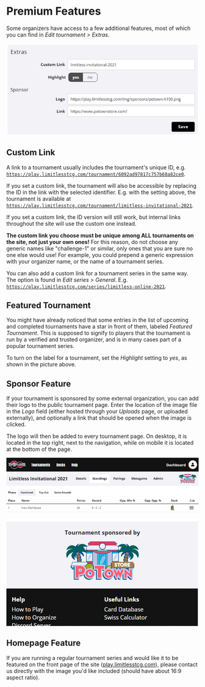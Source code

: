 # Premium Features

Some organizers have access to a few additional features, most of which you can find in *Edit tournament > Extras*.

![premium_features](./img/premium.webp)

## Custom Link

A link to a tournament usually includes the tournament's unique ID, e.g. [`https://play.limitlesstcg.com/tournament/6092ad97817c757b68a82ce0`](https://play.limitlesstcg.com/tournament/6092ad97817c757b68a82ce0). 

If you set a custom link, the tournament will also be accessible by replacing the ID in the link with the selected identifier. E.g. with the setting above, the tournament is available at [`https://play.limitlesstcg.com/tournament/limitless-invitational-2021`](https://play.limitlesstcg.com/tournament/limitless-invitational-2021).

If you set a custom link, the ID version will still work, but internal links throughout the site will use the custom one instead.

**The custom link you choose must be unique among ALL tournaments on the site, not just your own ones!** For this reason, do not choose any generic names like "challenge-1" or similar, only ones that you are sure no one else would use! For example, you could prepend a generic expression with your organizer name, or the name of a tournament series.

You can also add a custom link for a tournament series in the same way. The option is found in *Edit series > General*.
E.g. [`https://play.limitlesstcg.com/series/limitless-online-2021`](https://play.limitlesstcg.com/series/limitless-online-2021).

## Featured Tournament

You might have already noticed that some entries in the list of upcoming and completed tournaments have a star in front of them, labeled *Featured Tournament*. This is supposed to signify to players that the tournament is run by a verified and trusted organizer, and is in many cases part of a popular tournament series.

To turn on the label for a tournament, set the *Highlight* setting to *yes*, as shown in the picture above.

## Sponsor Feature

If your tournament is sponsored by some external organization, you can add their logo to the public tournament page. Enter the location of the image file in the *Logo* field (either hosted through your *Uploads* page, or uploaded externally), and optionally a link that should be opened when the image is clicked.

The logo will then be added to every tournament page. On desktop, it is located in the top right, next to the navigation, while on mobile it is located at the bottom of the page.

![sponsor_desktop](./img/sponsor_desktop.webp)

![sponsor_mobile](./img/sponsor_mobile.webp)

## Homepage Feature

If you are running a regular tournament series and would like it to be featured on the front page of the site ([play.limitlesstcg.com](https://play.limitlesstcg.com/)), please contact us directly with the image you'd like included (should have about 16:9 aspect ratio).